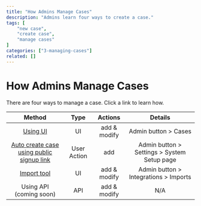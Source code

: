 ```yaml
---
title: "How Admins Manage Cases"
description: "Admins learn four ways to create a case."
tags: [
    "new case",
    "create case",
    "manage cases"
]
categories: ["3-managing-cases"]
related: []
---
```

# How Admins Manage Cases

There are four ways to manage a case. Click a link to learn how.

| **Method** | **Type** | **Actions** | **Details** |
|:---:|:---:|:---:|:---:|
| <a href="docs/how-to-create-or-modify-cases-through-the-ui-menu" target="_blank">Using UI</a> | UI | add & modify | Admin button > Cases |
| <a href="docs/how-to-auto-create-cases-with-a-public-signup-link" target="_blank">Auto create case using public signup link</a> | User Action | add | Admin button > Settings > System Setup page |
| <a href="docs/how-to-create-or-modify-cases-with-the-import-tool" target="_blank">Import tool</a>     | UI | add & modify | Admin button > Integrations > Imports  |
| Using API (coming soon)     | API  | add & modify | N/A |
